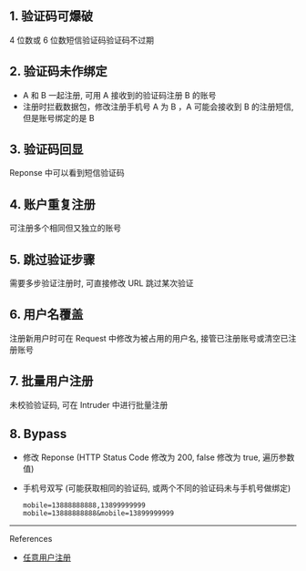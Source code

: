 ## 1. 验证码可爆破

4 位数或 6 位数短信验证码验证码不过期

## 2. 验证码未作绑定

- A 和 B 一起注册, 可用 A 接收到的验证码注册 B 的账号
- 注册时拦截数据包，修改注册手机号 A 为 B ，A 可能会接收到 B 的注册短信, 但是账号绑定的是 B

## 3. 验证码回显

Reponse 中可以看到短信验证码

## 4. 账户重复注册

可注册多个相同但又独立的账号

## 5. 跳过验证步骤

需要多步验证注册时, 可直接修改 URL 跳过某次验证

## 6. 用户名覆盖

注册新用户时可在 Request 中修改为被占用的用户名, 接管已注册账号或清空已注册账号

## 7. 批量用户注册

未校验验证码, 可在 Intruder 中进行批量注册

## 8. Bypass

- 修改 Reponse (HTTP Status Code 修改为 200, false 修改为 true, 遍历参数值)

- 手机号双写 (可能获取相同的验证码, 或两个不同的验证码未与手机号做绑定)

  ```
  mobile=13888888888,13899999999
  mobile=13888888888&mobile=13899999999
  ```

---

References

- [任意用户注册](https://www.yaklang.com/wiki/AnyUserLoginRegistration)

